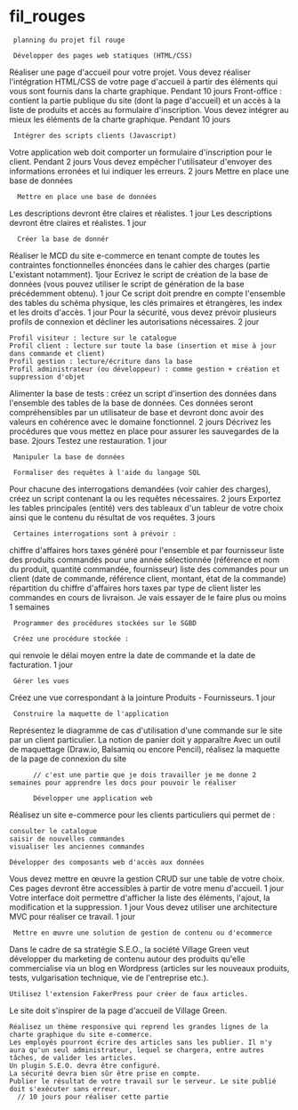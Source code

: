 # fil_rouges

     planning du projet fil rouge
     
     Développer des pages web statiques (HTML/CSS)
     
Réaliser une page d'accueil pour votre projet. Vous devez réaliser l'intégration HTML/CSS de votre page d'accueil à partir des éléments qui vous sont fournis dans la charte graphique. Pendant 10 jours
Front-office : contient la partie publique du site (dont la page d'accueil) et un accès à la liste de produits et accès au formulaire d'inscription. Vous devez intégrer au mieux les éléments de la charte graphique. Pendant 10 jours

     Intégrer des scripts clients (Javascript)
     
 Votre application web doit comporter un formulaire d'inscription pour le client. Pendant 2 jours
 Vous devez empêcher l'utilisateur d'envoyer des informations erronées et lui indiquer les erreurs. 2 jours
      Mettre en place une base de données
      
      Mettre en place une base de données   
      
  Les descriptions devront être claires et réalistes. 1 jour
  Les descriptions devront être claires et réalistes. 1 jour
  
      Créer la base de donnér 
      
  Réaliser le MCD du site e-commerce en tenant compte de toutes les contraintes fonctionnelles énoncées dans le cahier des charges (partie L'existant notamment). 1jour
  Ecrivez le script de création de la base de données (vous pouvez utiliser le script de génération de la base précédemment obtenu). 1 jour
  Ce script doit prendre en compte l'ensemble des tables du schéma physique, les clés primaires et étrangères, les index et les droits d'accès. 1 jour
  Pour la sécurité, vous devez prévoir plusieurs profils de connexion et décliner les autorisations nécessaires. 2 jour
     
    Profil visiteur : lecture sur le catalogue
    Profil client : lecture sur toute la base (insertion et mise à jour dans commande et client)
    Profil gestion : lecture/écriture dans la base
    Profil administrateur (ou développeur) : comme gestion + création et suppression d'objet
    
  Alimenter la base de tests : créez un script d'insertion des données dans l'ensemble des tables de la base de données. Ces données seront compréhensibles par un utilisateur    de base et devront donc avoir des valeurs en cohérence avec le domaine fonctionnel. 2 jours
  Décrivez les procédures que vous mettez en place pour assurer les sauvegardes de la base. 2jours
  Testez une restauration. 1 jour
  
     Manipuler la base de données
     
     Formaliser des requêtes à l'aide du langage SQL
     
  Pour chacune des interrogations demandées (voir cahier des charges), créez un script contenant la ou les requêtes nécessaires. 2 jours
  Exportez les tables principales (entité) vers des tableaux d'un tableur de votre choix ainsi que le contenu du résultat de vos requêtes. 3 jours
  
     Certaines interrogations sont à prévoir :
   
chiffre d'affaires hors taxes généré pour l'ensemble et par fournisseur
liste des produits commandés pour une année sélectionnée (référence et nom du produit, quantité commandée, fournisseur)
liste des commandes pour un client (date de commande, référence client, montant, état de la commande)
répartition du chiffre d'affaires hors taxes par type de client
lister les commandes en cours de livraison.
     Je vais essayer de le faire plus ou moins 1 semaines

     Programmer des procédures stockées sur le SGBD
     
     Créez une procédure stockée :   
     
 qui renvoie le délai moyen entre la date de commande et la date de facturation. 1 jour
 
 
     Gérer les vues
     
 Créez une vue correspondant à la jointure Produits - Fournisseurs. 1 jour    
 
     Construire la maquette de l'application
     
  Représentez le diagramme de cas d'utilisation d'une commande sur le site par un client particulier. La notion de panier doit y apparaître
  Avec un outil de maquettage (Draw.io, Balsamiq ou encore Pencil), réalisez la maquette de la page de connexion du site
  
          // c'est une partie que je dois travailler je me donne 2 semaines pour apprendre les docs pour pouvoir le réaliser 
          
          Développer une application web
          
   Réalisez un site e-commerce pour les clients particuliers qui permet de : 
       
      
    consulter le catalogue
    saisir de nouvelles commandes
    visualiser les anciennes commandes
    
    Développer des composants web d'accès aux données
    
  Vous devez mettre en œuvre la gestion CRUD sur une table de votre choix. Ces pages devront être accessibles à partir de votre menu d'accueil. 1 jour
  Votre interface doit permettre d'afficher la liste des éléments, l'ajout, la modification et la suppression. 1 jour
  Vous devez utiliser une architecture MVC pour réaliser ce travail. 1 jour 
  
  
     Mettre en œuvre une solution de gestion de contenu ou d'ecommerce
     
   Dans le cadre de sa stratégie S.E.O., la société Village Green veut développer du marketing de contenu autour des produits qu'elle commercialise via un blog en Wordpress (articles sur les nouveaux produits, tests, vulgarisation technique, vie de l'entreprise etc.). 

    Utilisez l'extension FakerPress pour créer de faux articles.

Le site doit s'inspirer de la page d'accueil de Village Green.

    Réalisez un thème responsive qui reprend les grandes lignes de la charte graphique du site e-commerce.
    Les employés pourront écrire des articles sans les publier. Il n'y aura qu'un seul administrateur, lequel se chargera, entre autres tâches, de valider les articles.
    Un plugin S.E.O. devra être configuré.
    La sécurité devra bien sûr être prise en compte.
    Publier le résultat de votre travail sur le serveur. Le site publié doit s'exécuter sans erreur.
      // 10 jours pour réaliser cette partie

    
    


      
      
